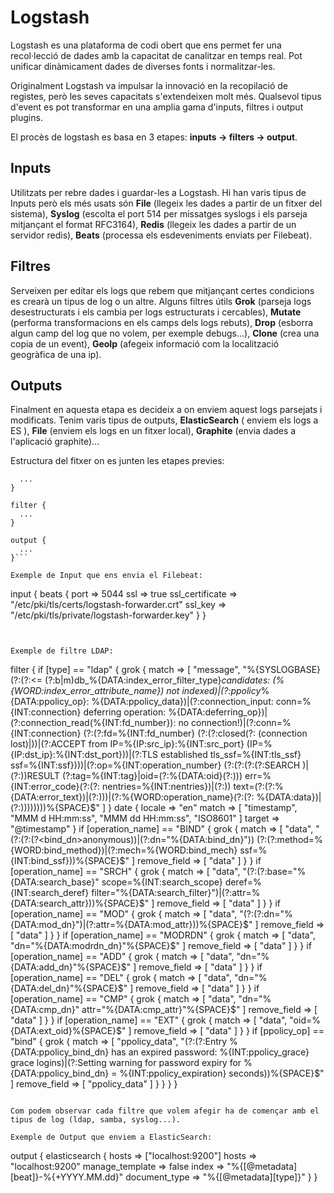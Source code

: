 # Logstash
Logstash es una plataforma de codi obert que ens permet fer una recol·lecció
de dades amb la capacitat de canalitzar en temps real. Pot unificar
dinàmicament dades de diverses fonts i normalitzar-les. 

Originalment Logstash va impulsar la innovació en la recopilació de registes,
però les seves capacitats s'extendeixen molt més. Qualsevol tipus d'event
es pot transformar en una amplia gama d'inputs, filtres i output plugins.

El procès de logstash es basa en 3 etapes: **inputs -> filters -> output**. 

## Inputs
Utilitzats per rebre dades i guardar-les a Logstash. Hi han varis
tipus de Inputs però els més usats són **File** (llegeix les dades a partir
de un fitxer del sistema), **Syslog** (escolta el port 514 per missatges syslogs
i els parseja mitjançant el format RFC3164), **Redis** (llegeix les dades a partir
de un servidor redis), **Beats** (processa els esdeveniments enviats per Filebeat).

## Filtres
Serveixen per editar els logs que rebem que mitjançant certes condicions
es crearà un tipus de log o un altre. Alguns filtres útils **Grok** (parseja
logs desestructurats i els cambia per logs estructurats i cercables), 
**Mutate** (performa transformacions en els camps dels logs rebuts), 
**Drop** (esborra algun camp del log que no volem, per exemple debugs...),
**Clone** (crea una copia de un event), **GeoIp** (afegeix informació com
la localització geogràfica de una ip).

## Outputs
Finalment en aquesta etapa es decideix a on enviem aquest logs parsejats i modificats.
Tenim varis tipus de outputs, **ElasticSearch** ( enviem els logs a ES ),
**File** (enviem els logs en un fitxer local), **Graphite** (envia dades a l'aplicació graphite)...

Estructura del fitxer on es junten les etapes previes:

```input {
  ...
}

filter {
  ...
}

output {
  ...
}```

Exemple de Input que ens envia el Filebeat:

```
input {
  beats {
    port => 5044
    ssl => true
    ssl_certificate => "/etc/pki/tls/certs/logstash-forwarder.crt"
    ssl_key => "/etc/pki/tls/private/logstash-forwarder.key"
  }
}
```


Exemple de filtre LDAP:

```
filter {
 if [type] == "ldap" {
  grok {
    match => [ "message", "%{SYSLOGBASE} (?:(?:<= (?:b|m)db_%{DATA:index_error_filter_type}_candidates: \(%{WORD:index_error_attribute_name}\) not indexed)|(?:ppolicy_%{DATA:ppolicy_op}: %{DATA:ppolicy_data})|(?:connection_input: conn=%{INT:connection} deferring operation: %{DATA:deferring_op})|(?:connection_read\(%{INT:fd_number}\): no connection!)|(?:conn=%{INT:connection} (?:(?:fd=%{INT:fd_number} (?:(?:closed(?: \(connection lost\)|))|(?:ACCEPT from IP=%{IP:src_ip}\:%{INT:src_port} \(IP=%{IP:dst_ip}\:%{INT:dst_port}\))|(?:TLS established tls_ssf=%{INT:tls_ssf} ssf=%{INT:ssf})))|(?:op=%{INT:operation_number} (?:(?:(?:(?:SEARCH )|(?:))RESULT (?:tag=%{INT:tag}|oid=(?:%{DATA:oid}(?:))) err=%{INT:error_code}(?:(?: nentries=%{INT:nentries})|(?:)) text=(?:(?:%{DATA:error_text})|(?:)))|(?:%{WORD:operation_name}(?:(?: %{DATA:data})|(?:))))))))%{SPACE}$" ]
  }
  date {
    locale => "en"
    match => [ "timestamp", "MMM  d HH:mm:ss", "MMM dd HH:mm:ss", "ISO8601" ]
    target => "@timestamp"
  }
  if [operation_name] == "BIND" {
    grok {
      match => [ "data", "(?:(?:(?<bind_dn>anonymous))|(?:dn=\"%{DATA:bind_dn}\")) (?:(?:method=%{WORD:bind_method})|(?:mech=%{WORD:bind_mech} ssf=%{INT:bind_ssf}))%{SPACE}$" ]
      remove_field => [ "data" ]
    }
  }
  if [operation_name] == "SRCH" {
    grok {
      match => [ "data", "(?:(?:base=\"%{DATA:search_base}\" scope=%{INT:search_scope} deref=%{INT:search_deref} filter=\"%{DATA:search_filter}\")|(?:attr=%{DATA:search_attr}))%{SPACE}$" ]
      remove_field => [ "data" ]
    }
  }
  if [operation_name] == "MOD" {
    grok {
      match => [ "data", "(?:(?:dn=\"%{DATA:mod_dn}\")|(?:attr=%{DATA:mod_attr}))%{SPACE}$" ]
      remove_field => [ "data" ]
    }
  }
  if [operation_name] == "MODRDN" {
    grok {
      match => [ "data", "dn=\"%{DATA:modrdn_dn}\"%{SPACE}$" ]
      remove_field => [ "data" ]
    }
  }
  if [operation_name] == "ADD" {
    grok {
      match => [ "data", "dn=\"%{DATA:add_dn}\"%{SPACE}$" ]
      remove_field => [ "data" ]
    }
  }
  if [operation_name] == "DEL" {
    grok {
      match => [ "data", "dn=\"%{DATA:del_dn}\"%{SPACE}$" ]
      remove_field => [ "data" ]
    }
  }
  if [operation_name] == "CMP" {
    grok {
      match => [ "data", "dn=\"%{DATA:cmp_dn}\" attr=\"%{DATA:cmp_attr}\"%{SPACE}$" ]
      remove_field => [ "data" ]
    }
  }
  if [operation_name] == "EXT" {
    grok {
      match => [ "data", "oid=%{DATA:ext_oid}%{SPACE}$" ]
      remove_field => [ "data" ]
    }
  }
  if [ppolicy_op] == "bind" {
    grok {
      match => [ "ppolicy_data", "(?:(?:Entry %{DATA:ppolicy_bind_dn} has an expired password: %{INT:ppolicy_grace} grace logins)|(?:Setting warning for password expiry for %{DATA:ppolicy_bind_dn} = %{INT:ppolicy_expiration} seconds))%{SPACE}$" ]
      remove_field => [ "ppolicy_data" ]
    }
  }
 }
}
```

Com podem observar cada filtre que volem afegir ha de començar amb el tipus de log (ldap, samba, syslog...).

Exemple de Output que enviem a ElasticSearch:

```
output {
  elasticsearch { hosts => ["localhost:9200"]
    hosts => "localhost:9200"
    manage_template => false
    index => "%{[@metadata][beat]}-%{+YYYY.MM.dd}"
    document_type => "%{[@metadata][type]}"
  }
}
```
